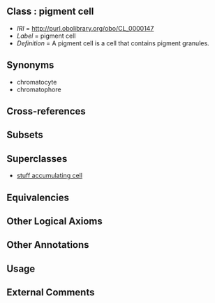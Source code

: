 
## Class : pigment cell

 * *IRI* = http://purl.obolibrary.org/obo/CL_0000147
 * *Label* = pigment cell
 * *Definition* = A pigment cell is a cell that contains pigment granules.

## Synonyms

 * chromatocyte
 * chromatophore

## Cross-references


## Subsets


## Superclasses

 * [stuff accumulating cell](../../CL/25/CL_0000325.md)

## Equivalencies


## Other Logical Axioms


## Other Annotations


## Usage


## External Comments

